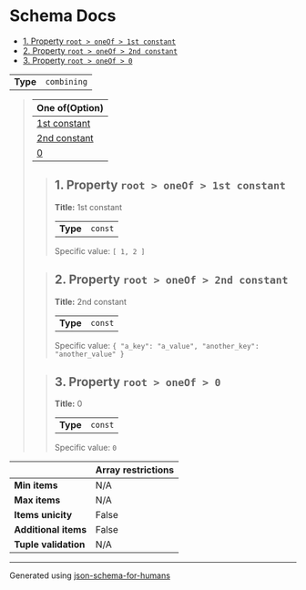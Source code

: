 # Schema Docs

- [1. Property `root > oneOf > 1st constant`](#oneOf_i0-665f6930)
- [2. Property `root > oneOf > 2nd constant`](#oneOf_i1-665f6931)
- [3. Property `root > oneOf > 0`](#oneOf_i2-665f6932)

|          |             |
| -------- | ----------- |
| **Type** | `combining` |

<blockquote>

| One of(Option)                     |
| ---------------------------------- |
| [1st constant](#oneOf_i0-665f6930) |
| [2nd constant](#oneOf_i1-665f6931) |
| [0](#oneOf_i2-665f6932)            |

<blockquote>

## <a name="oneOf_i0-665f6930"></a>1. Property `root > oneOf > 1st constant`

**Title:** 1st constant

|          |         |
| -------- | ------- |
| **Type** | `const` |

Specific value: `[
    1,
    2
]`

</blockquote>
<blockquote>

## <a name="oneOf_i1-665f6931"></a>2. Property `root > oneOf > 2nd constant`

**Title:** 2nd constant

|          |         |
| -------- | ------- |
| **Type** | `const` |

Specific value: `{
    "a_key": "a_value",
    "another_key": "another_value"
}`

</blockquote>
<blockquote>

## <a name="oneOf_i2-665f6932"></a>3. Property `root > oneOf > 0`

**Title:** 0

|          |         |
| -------- | ------- |
| **Type** | `const` |

Specific value: `0`

</blockquote>

</blockquote>

|                      | Array restrictions |
| -------------------- | ------------------ |
| **Min items**        | N/A                |
| **Max items**        | N/A                |
| **Items unicity**    | False              |
| **Additional items** | False              |
| **Tuple validation** | N/A                |

----------------------------------------------------------------------------------------------------------------------------
Generated using [json-schema-for-humans](https://github.com/coveooss/json-schema-for-humans)